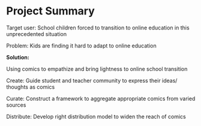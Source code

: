 # Project Summary

Target user: School children forced to transition to online education in this unprecedented situation

Problem: Kids are finding it hard to adapt to online education <br />



**Solution:**

Using comics to empathize and bring lightness to online school transition

Create: Guide student and teacher community to express their ideas/ thoughts as comics

Curate: Construct a framework to aggregate appropriate comics from varied sources

Distribute: Develop right distribution model to widen the reach of comics
